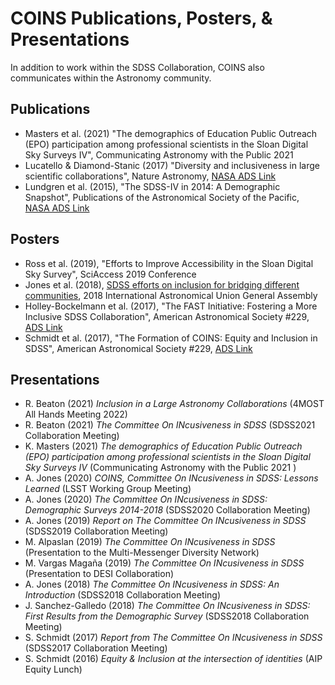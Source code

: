 # COINS Publications, Posters, & Presentations
In addition to work within the SDSS Collaboration, COINS also communicates within the Astronomy community.

## Publications
- Masters et al. (2021) "The demographics of Education Public Outreach (EPO) participation among professional scientists in the Sloan Digital Sky Surveys IV", Communicating Astronomy with the Public 2021
- Lucatello & Diamond-Stanic (2017) "Diversity and inclusiveness in large scientific collaborations", Nature Astronomy, [NASA ADS Link](https://ui.adsabs.harvard.edu/abs/2017NatAs...1E.161L/abstract)
- Lundgren et al. (2015), "The SDSS-IV in 2014: A Demographic Snapshot", Publications of the Astronomical Society of the Pacific, [NASA ADS Link](https://ui.adsabs.harvard.edu/abs/2015PASP..127..776L/abstract)

## Posters
- Ross et al. (2019), "Efforts to Improve Accessibility in the Sloan Digital Sky Survey", SciAccess 2019 Conference
- Jones et al. (2018), [SDSS efforts on inclusion for bridging different communities](2018_IAU_COINS.pdf), 2018 International Astronomical Union General Assembly
- Holley-Bockelmann et al. (2017), "The FAST Initiative: Fostering a More Inclusive SDSS Collaboration", American Astronomical Society \#229, [ADS Link](https://ui.adsabs.harvard.edu/abs/2017AAS...22933605H)
- Schmidt et al. (2017), "The Formation of COINS: Equity and Inclusion in SDSS", American Astronomical Society \#229, [ADS Link](https://ui.adsabs.harvard.edu/abs/2017AAS...22923713S/abstract)

## Presentations 
- R. Beaton (2021) *Inclusion in a Large Astronomy Collaborations* (4MOST All Hands Meeting 2022)
- R. Beaton (2021) *The Committee On INcusiveness in SDSS* (SDSS2021 Collaboration Meeting)
- K. Masters (2021) *The demographics of Education Public Outreach (EPO) participation among professional scientists in the Sloan Digital Sky Surveys IV* (Communicating Astronomy with the Public 2021 )
- A. Jones (2020) *COINS, Committee On INcusiveness in SDSS: Lessons Learned* (LSST Working Group Meeting)
- A. Jones (2020) *The Committee On INcusiveness in SDSS: Demographic Surveys 2014-2018* (SDSS2020 Collaboration Meeting)
- A. Jones (2019) *Report on The Committee On INcusiveness in SDSS* (SDSS2019 Collaboration Meeting)
- M. Alpaslan (2019) *The Committee On INcusiveness in SDSS* (Presentation to the Multi-Messenger Diversity Network)
- M. Vargas Magaña (2019) *The Committee On INcusiveness in SDSS* (Presentation to DESI Collaboration)
- A. Jones (2018) *The Committee On INcusiveness in SDSS: An Introduction* (SDSS2018 Collaboration Meeting)
- J. Sanchez-Galledo (2018) *The Committee On INcusiveness in SDSS: First Results from the Demographic Survey* (SDSS2018 Collaboration Meeting)
- S. Schmidt (2017) *Report from The Committee On INcusiveness in SDSS* (SDSS2017 Collaboration Meeting)
- S. Schmidt (2016) *Equity & Inclusion at the intersection of identities* (AIP Equity Lunch)
